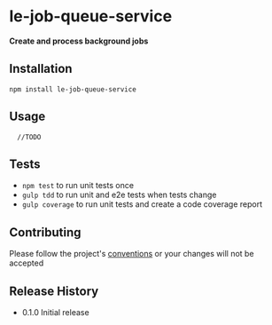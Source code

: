 le-job-queue-service
=========

**Create and process background jobs**

## Installation

  `npm install le-job-queue-service`

## Usage

```
  //TODO
```

## Tests

* `npm test` to run unit tests once
* `gulp tdd` to run unit and e2e tests when tests change
* `gulp coverage` to run unit tests and create a code coverage report

## Contributing

Please follow the project's [conventions](https://github.com/castle-dev/le-job-queue-service/blob/develop/CONTRIBUTING.md) or your changes will not be accepted

## Release History

* 0.1.0 Initial release
